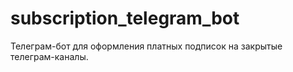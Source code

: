 # subscription_telegram_bot
Телеграм-бот для оформления платных подписок на закрытые телеграм-каналы.
